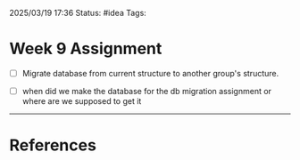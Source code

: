 2025/03/19 17:36
Status: #idea
Tags:

# Week 9 Assignment

- [ ] Migrate database from current structure to another group's structure.
- [ ]  when did we make the database for the db migration assignment or where are we supposed to get it







---
# References
